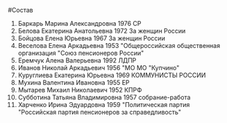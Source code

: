 #Состав
1. Баркарь Марина Александровна 1976 СР
2. Белова Екатерина Анатольевна 1972 За женщин России
3. Бойцова Елена Юрьевна 1967 За женщин России
4. Веселова Елена Аркадьевна 1953 \"Общероссийская общественная организация \"Союз пенсионеров России\"
5. Еремчук Алена Валерьевна 1992 ЛДПР
6. Иванов Николай Аркадьевич 1956 \"МО МО \"Купчино\"
7. Куруглиева Екатерина Юрьевна 1969 КОММУНИСТЫ РОССИИ
8. Мухина Валентина Ивановна 1955 ЕР
9. Мытарев Михаил Николаевич 1952 КПРФ
10. Субботина Татьяна Владимировна 1957 собрание-работа
11. Харченко Ирина Эдуардовна 1959 \"Политическая партия \"Российская партия пенсионеров за справедливость\"
